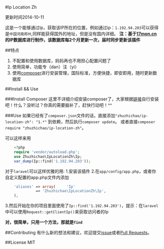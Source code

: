 #Ip Location Zh

更新时间2014-10-11

这是一个能够通过Ip，获取该IP所在的位置，例如通过ip：`1.192.94.203`可以获得是`中国河南郑州`,同样能获得国外的地址，但是没有国内详细。
**注：基于[17mon.cn](http://tool.17mon.cn/ipdb.html)的IP数据库进行制作，该数据库每2个月更新一次，届时同步更新该插件**

##特点

1. 不配置和使用数据库，妈妈再也不用担心配置问题了
2. 使用简单，功能专（dan）注（yi）
3. 使用[composer](https://getcomposer.org/)进行安装管理，国际标准，方便快捷，即安即用，随时更新数据库

##Install && Use

###Install Composer
这里不详细介绍安装composer了，大家根据[链接](https://getcomposer.org/)自行安装吧！什么？没听过？你真的需要脑补了，赶快行动吧！^^

###Use
如果已经有了`composer.json`文件的话，直接添加`"zhuzhichao/ip-location-zh": "1.*"` 到依赖，然后执行`composer update`。
或者直接`composer require "zhuzhichao/ip-location-zh"`。

可以这样来用
```php
	<?php 
	require 'vendor/autoload.php';  
	use Zhuzhichao\IpLocationZh\Ip;  
	var_dump(Ip::find('1.192.94.203'));
```

对于`laravel`可以这样优雅的用:
1.安装该插件
2.在`app/config/app.php`，或者你自定义配置的app.php文件内添加
```php
	'aliases' => array( 	'Ip'
	 		  => 'Zhuzhichao\IpLocationZh\Ip', 
	),
```
3.然后开始在你的项目里面使用了`Ip::find('1.192.94.203')`，提示：在`laravel`中可以使用`Request::getClientIp()`来获取访问者的Ip


**对，很简单，只用一个方法，那就是`find`**

##Contributing
有什么新的想法和建议，欢迎提交[issue](https://github.com/zhuzhichao/ip-location-zh/issues)或者[Pull Requests](https://github.com/zhuzhichao/ip-location-zh/pulls)。

##License
MIT

